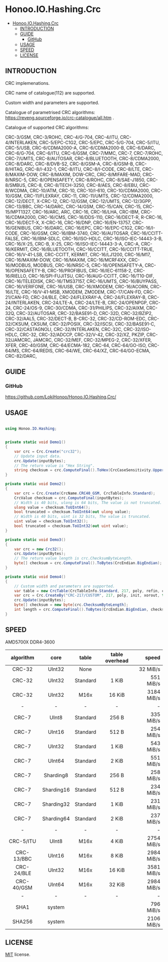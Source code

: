 # Honoo.IO.Hashing.Crc

<!-- @import "[TOC]" {cmd="toc" depthFrom=1 depthTo=6 orderedList=false} -->

<!-- code_chunk_output -->

- [Honoo.IO.Hashing.Crc](#honooiohashingcrc)
  - [INTRODUCTION](#introduction)
  - [GUIDE](#guide)
    - [GitHub](#github)
  - [USAGE](#usage)
  - [SPEED](#speed)
  - [LICENSE](#license)

<!-- /code_chunk_output -->

## INTRODUCTION

CRC implemenations.

CRC name of catalogue(112) are supported.

Custom width and parameters are supported.

Catalogue of parametrised CRC algorithms: <https://reveng.sourceforge.io/crc-catalogue/all.htm> .

Catalogue of supported CRC algorithms:

CRC-3/GSM,
CRC-3/ROHC,
CRC-4/G-704, CRC-4/ITU,
CRC-4/INTERLAKEN,
CRC-5/EPC-C1G2, CRC-5/EPC,
CRC-5/G-704, CRC-5/ITU,
CRC-5/USB,
CRC-6/CDMA2000-A,
CRC-6/CDMA2000-B,
CRC-6/DARC,
CRC-6/G-704, CRC-6/ITU,
CRC-6/GSM,
CRC-7/MMC, CRC-7,
CRC-7/ROHC,
CRC-7/UMTS,
CRC-8/AUTOSAR,
CRC-8/BLUETOOTH,
CRC-8/CDMA2000,
CRC-8/DARC,
CRC-8/DVB-S2,
CRC-8/GSM-A,
CRC-8/GSM-B,
CRC-8/HITAG,
CRC-8/I-432-1, CRC-8/ITU,
CRC-8/I-CODE,
CRC-8/LTE,
CRC-8/MAXIM-DOW, CRC-8/MAXIM, DOW-CRC,
CRC-8/MIFARE-MAD,
CRC-8/NRSC-5,
CRC-8/OPENSAFETY,
CRC-8/ROHC,
CRC-8/SAE-J1850,
CRC-8/SMBUS, CRC-8,
CRC-8/TECH-3250, CRC-8/AES, CRC-8/EBU,
CRC-8/WCDMA,
CRC-10/ATM, CRC-10, CRC-10/I-610,
CRC-10/CDMA2000,
CRC-10/GSM,
CRC-11/FLEXRAY, CRC-11,
CRC-11/UMTS,
CRC-12/CDMA2000,
CRC-12/DECT, X-CRC-12,
CRC-12/GSM,
CRC-12/UMTS, CRC-12/3GPP,
CRC-13/BBC,
CRC-14/DARC,
CRC-14/GSM,
CRC-15/CAN, CRC-15,
CRC-15/MPT1327,
CRC-16/ARC, ARC, CRC-16, CRC-16/LHA, CRC-IBM,
CRC-16/CDMA2000,
CRC-16/CMS,
CRC-16/DDS-110,
CRC-16/DECT-R, R-CRC-16,
CRC-16/DECT-X, X-CRC-16,
CRC-16/DNP,
CRC-16/EN-13757,
CRC-16/GENIBUS, CRC-16/DARC, CRC-16/EPC, CRC-16/EPC-C1G2, CRC-16/I-CODE,
CRC-16/GSM,
CRC-16/IBM-3740, CRC-16/AUTOSAR, CRC-16/CCITT-FALSE,
CRC-16/IBM-SDLC, CRC-16/ISO-HDLC, CRC-16/ISO-IEC-14443-3-B, CRC-16/X-25, CRC-B, X-25,
CRC-16/ISO-IEC-14443-3-A, CRC-A,
CRC-16/KERMIT, CRC-16/BLUETOOTH, CRC-16/CCITT, CRC-16/CCITT-TRUE, CRC-16/V-41-LSB, CRC-CCITT, KERMIT,
CRC-16/LJ1200,
CRC-16/M17,
CRC-16/MAXIM-DOW, CRC-16/MAXIM,
CRC-16/MCRF4XX,
CRC-16/MODBUS, MODBUS,
CRC-16/NRSC-5,
CRC-16/OPENSAFETY-A,
CRC-16/OPENSAFETY-B,
CRC-16/PROFIBUS, CRC-16/IEC-61158-2,
CRC-16/RIELLO,
CRC-16/SPI-FUJITSU, CRC-16/AUG-CCITT,
CRC-16/T10-DIF,
CRC-16/TELEDISK,
CRC-16/TMS37157,
CRC-16/UMTS, CRC-16/BUYPASS, CRC-16/VERIFONE,
CRC-16/USB,
CRC-16/XMODEM, CRC-16/ACORN, CRC-16/LTE, CRC-16/V-41-MSB, XMODEM, ZMODEM,
CRC-17/CAN-FD,
CRC-21/CAN-FD,
CRC-24/BLE,
CRC-24/FLEXRAY-A,
CRC-24/FLEXRAY-B,
CRC-24/INTERLAKEN,
CRC-24/LTE-A,
CRC-24/LTE-B,
CRC-24/OPENPGP, CRC-24,
CRC-24/OS-9,
CRC-30/CDMA,
CRC-31/PHILIPS,
CRC-32/AIXM, CRC-32Q,
CRC-32/AUTOSAR,
CRC-32/BASE91-D, CRC-32D,
CRC-32/BZIP2, CRC-32/AAL5, CRC-32/DECT-B, B-CRC-32,
CRC-32/CD-ROM-EDC,
CRC-32/CKSUM, CKSUM, CRC-32/POSIX,
CRC-32/ISCSI, CRC-32/BASE91-C, CRC-32/CASTAGNOLI, CRC-32/INTERLAKEN, CRC-32C,
CRC-32/ISO-HDLC, CRC-32, CRC-32/ADCCP, CRC-32/V-42, CRC-32/XZ, PKZIP,
CRC-32/JAMCRC, JAMCRC,
CRC-32/MEF,
CRC-32/MPEG-2,
CRC-32/XFER, XFER,
CRC-40/GSM,
CRC-64/ECMA-182, CRC-64,
CRC-64/GO-ISO,
CRC-64/MS,
CRC-64/REDIS,
CRC-64/WE,
CRC-64/XZ, CRC-64/GO-ECMA,
CRC-82/DARC,

## GUIDE

### GitHub

<https://github.com/LokiHonoo/Honoo.IO.Hashing.Crc/>

## USAGE

```c#

using Honoo.IO.Hashing;

```

```c#

private static void Demo1()
{
    var crc = Crc.Create("crc32");
    // Update input data.
    crc.Update(inputBytes);
    // The return value is "Hex String".
    string checksum = crc.ComputeFinal().ToHex(CrcCaseSensitivity.Upper);
}

private static void Demo2()
{
    var crc = Crc.Create(CrcName.CRC40_GSM, CrcTableInfo.Standard);
    CrcValue checksum = crc.ComputeFinal(inputBytes);
    // Width is 40 bits, ulong is 64 bits, The value is not truncated.
    ulong value = checksum.ToUInt64();
    bool truncated = checksum.ToUInt64(out ulong value);
    // Width is 40 bits, uint is 32 bits, The value is truncated.
    uint value = checksum.ToUInt32();
    bool truncated = checksum.ToUInt32(out uint value);
}

private static void Demo3()
{
    var crc = new Crc32();
    crc.Update(inputBytes);
    // The return value length is crc.ChecksumByteLength.
    byte[] checksum = crc.ComputeFinal().ToBytes(CrcEndian.BigEndian);
}

private static void Demo4()
{
    // Custom width and parameters are supported.
    var table = new CrcTable(CrcTableInfo.Standard, 217, poly, refin, core);
    var crc = Crc.CreateBy("CRC-217/CUSTOM", 217, poly, init, xorout, true, true, table);
    crc.Update(inputBytes);
    byte[] checksum = new byte[crc.ChecksumByteLength];
    int length = crc.ComputeFinal().ToBytes(CrcEndian.BigEndian, checksum, 0);
}

```

## SPEED

AMD5700X DDR4-3600

|algorithm|core|table|table overhead|speed|
|:-------:|:--:|:---:|:------------:|----:|
|CRC-32|UInt32|None||32 MiB/s|
|CRC-32|UInt32|Standard|1 KiB|551 MiB/s|
|CRC-32|UInt32|M16x|16 KiB|3184 MiB/s|
|-|-|-|-|-|
|CRC-7|UInt8|Standard|256 B|335 MiB/s|
|CRC-7|UInt16|Standard|512 B|254 MiB/s|
|CRC-7|UInt32|Standard|1 KiB|543 MiB/s|
|CRC-7|UInt64|Standard|2 KiB|551 MiB/s|
|CRC-7|Sharding8|Standard|256 B|258 MiB/s|
|CRC-7|Sharding16|Standard|512 B|234 MiB/s|
|CRC-7|Sharding32|Standard|1 KiB|231 MiB/s|
|CRC-7|Sharding64|Standard|2 KiB|237 MiB/s|
|-|-|-|-|-|
|CRC-5/ITU|UInt8|M16x|4 KiB|2754 MiB/s|
|CRC-13/BBC|UInt16|M16x|8 KiB|2984 MiB/s|
|CRC-24/BLE|UInt32|M16x|16 KiB|3581 MiB/s|
|CRC-40/GSM|UInt64|M16x|32 KiB|2984 MiB/s|
|-|-|-|-|-|
|SHA1|system|||796 MiB/s|
|SHA256|system|||2106 MiB/s|

## LICENSE

[MIT](LICENSE) license.
